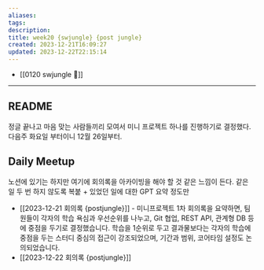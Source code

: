 ```yaml
---
aliases: 
tags: 
description:
title: week20 {swjungle} {post jungle}
created: 2023-12-21T16:09:27
updated: 2023-12-22T22:15:14
---
```

- [[0120 swjungle 🤖]]
___

## README

정글 끝나고 마음 맞는 사람들끼리 모여서 미니 프로젝트 하나를 진행하기로 결정했다. 다음주 화요일 부터이니 12월 26일부터.

## Daily Meetup

노션에 있기는 하지만 여기에 회의록을 아카이빙을 해야 할 것 같은 느낌이 든다. 같은 일 두 번 하지 않도록 복붙 + 있었던 일에 대한 GPT 요약 정도만

- [[2023-12-21 회의록 {postjungle}]] - 미니프로젝트 1차 회의록을 요약하면, 팀원들이 각자의 학습 욕심과 우선순위를 나누고, Git 협업, REST API, 관계형 DB 등에 중점을 두기로 결정했습니다. 학습을 1순위로 두고 결과물보다는 각자의 학습에 중점을 두는 스터디 중심의 접근이 강조되었으며, 기간과 범위, 코어타임 설정도 논의되었습니다.
- [[2023-12-22 회의록 {postjungle}]]